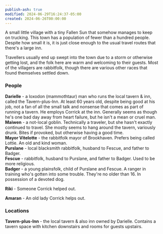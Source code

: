 ```yaml
---
publish-ash: true
modified: 2024-06-29T16:24:37-05:00
created: 2024-06-26T00:00:00
---
```

A small little village with a tiny Fallen Sun that somehow manages to keep on trucking. This town has a population of fewer than a hundred people. Despite how small it is, it is just close enough to the usual travel routes that there's a large inn. 

Travellers usually end up swept into the town due to a storm or otherwise getting lost, and the folk here are warm and welcoming to their guests. Most of the villagers are rabbitfolk, though there are various other races that found themselves settled down.

### People

**Darielle** - a loxodon (mammothtaur) man who runs the local tavern & inn, called the Tavern-plus-Inn. At least 60 years old, despite being good at his job, not a fan of all the small talk and nonsense that comes as part of running a tavern. He employs Corrick at the inn. Generally seems as though he's one bad day away from heart failure, but he isn't a mean or cruel man. <br>
**Maiwen** - a not-local goblin. Technically a traveler, but she hasn't exactly continued to travel. She mostly seems to hang around the tavern, variously drunk. Bites if provoked, but otherwise having a good time. <br>
**Mayor Vitelotte** - the rabbitfolk mayor of Brookhaven. Prefers being called Lottie. An old and kind woman. <br>
**Purslane** - local blacksmith rabbitfolk, husband to Fescue, and father to Badger. <br>
**Fescue** - rabbitfolk, husband to Purslane, and father to Badger. Used to be more religious. <br>
**Badger** - a young plainsfolk, child of Purslane and Fescue. A ranger in training who's gotten into some trouble. They're no older than 16. In possession of a devoted dog.

**Riki** - Someone Corrick helped out.

**Amaran** - An old lady Corrick helps out.

### Locations

**Tavern-plus-Inn** - the local tavern & also inn owned by Darielle. Contains a tavern space with kitchen downstairs and rooms for guests upstairs. 